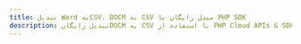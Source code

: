 ---title: تبدیل Word بهCSV، DOCM به CSV مبدل رایگان یا PHP SDKdescription: تبدیل رایگانDOCM به CSV با استفاده از PHP Cloud APIs & SDK. همچنین اسناد Microsoft Word و OpenOffice را در Cloud ایجاد، ویرایش و رندر کنید.---